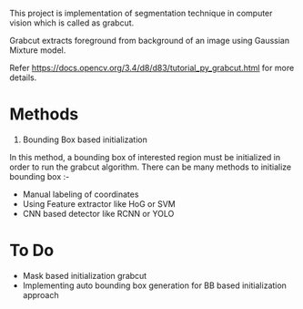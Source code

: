 This project is implementation of segmentation technique in computer vision which is called as grabcut.

Grabcut extracts foreground from background of an image using Gaussian Mixture model.

Refer https://docs.opencv.org/3.4/d8/d83/tutorial_py_grabcut.html for more details.

# Methods
1. Bounding Box based initialization

In this method, a bounding box of interested region must be initialized in order to run the grabcut algorithm. There can be many methods to initialize bounding box :-
* Manual labeling of coordinates
* Using Feature extractor like HoG or SVM
* CNN based detector like RCNN or YOLO

# To Do

* Mask based initialization grabcut
* Implementing auto bounding box generation for BB based initialization approach